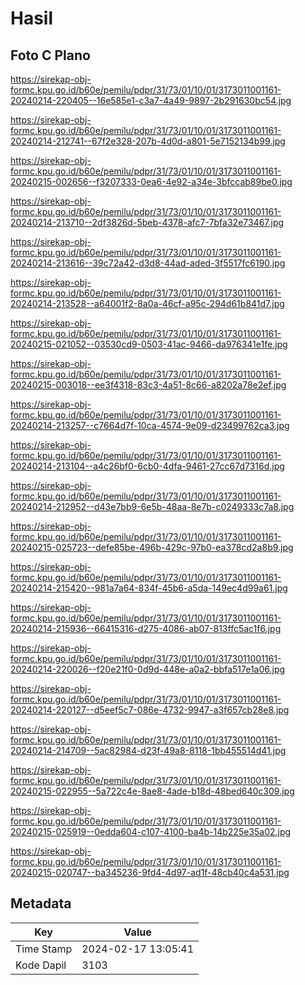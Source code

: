 # Hasil

## Foto C Plano

https://sirekap-obj-formc.kpu.go.id/b60e/pemilu/pdpr/31/73/01/10/01/3173011001161-20240214-220405--16e585e1-c3a7-4a49-9897-2b291630bc54.jpg

https://sirekap-obj-formc.kpu.go.id/b60e/pemilu/pdpr/31/73/01/10/01/3173011001161-20240214-212741--67f2e328-207b-4d0d-a801-5e7152134b99.jpg

https://sirekap-obj-formc.kpu.go.id/b60e/pemilu/pdpr/31/73/01/10/01/3173011001161-20240215-002656--f3207333-0ea6-4e92-a34e-3bfccab89be0.jpg

https://sirekap-obj-formc.kpu.go.id/b60e/pemilu/pdpr/31/73/01/10/01/3173011001161-20240214-213710--2df3826d-5beb-4378-afc7-7bfa32e73467.jpg

https://sirekap-obj-formc.kpu.go.id/b60e/pemilu/pdpr/31/73/01/10/01/3173011001161-20240214-213616--39c72a42-d3d8-44ad-aded-3f5517fc6190.jpg

https://sirekap-obj-formc.kpu.go.id/b60e/pemilu/pdpr/31/73/01/10/01/3173011001161-20240214-213528--a64001f2-8a0a-46cf-a95c-294d61b841d7.jpg

https://sirekap-obj-formc.kpu.go.id/b60e/pemilu/pdpr/31/73/01/10/01/3173011001161-20240215-021052--03530cd9-0503-41ac-9466-da976341e1fe.jpg

https://sirekap-obj-formc.kpu.go.id/b60e/pemilu/pdpr/31/73/01/10/01/3173011001161-20240215-003018--ee3f4318-83c3-4a51-8c66-a8202a78e2ef.jpg

https://sirekap-obj-formc.kpu.go.id/b60e/pemilu/pdpr/31/73/01/10/01/3173011001161-20240214-213257--c7664d7f-10ca-4574-9e09-d23499762ca3.jpg

https://sirekap-obj-formc.kpu.go.id/b60e/pemilu/pdpr/31/73/01/10/01/3173011001161-20240214-213104--a4c26bf0-6cb0-4dfa-9461-27cc67d7316d.jpg

https://sirekap-obj-formc.kpu.go.id/b60e/pemilu/pdpr/31/73/01/10/01/3173011001161-20240214-212952--d43e7bb9-6e5b-48aa-8e7b-c0249333c7a8.jpg

https://sirekap-obj-formc.kpu.go.id/b60e/pemilu/pdpr/31/73/01/10/01/3173011001161-20240215-025723--defe85be-496b-429c-97b0-ea378cd2a8b9.jpg

https://sirekap-obj-formc.kpu.go.id/b60e/pemilu/pdpr/31/73/01/10/01/3173011001161-20240214-215420--981a7a64-834f-45b6-a5da-149ec4d99a61.jpg

https://sirekap-obj-formc.kpu.go.id/b60e/pemilu/pdpr/31/73/01/10/01/3173011001161-20240214-215936--66415316-d275-4086-ab07-813ffc5ac1f6.jpg

https://sirekap-obj-formc.kpu.go.id/b60e/pemilu/pdpr/31/73/01/10/01/3173011001161-20240214-220026--f20e21f0-0d9d-448e-a0a2-bbfa517e1a06.jpg

https://sirekap-obj-formc.kpu.go.id/b60e/pemilu/pdpr/31/73/01/10/01/3173011001161-20240214-220127--d5eef5c7-086e-4732-9947-a3f657cb28e8.jpg

https://sirekap-obj-formc.kpu.go.id/b60e/pemilu/pdpr/31/73/01/10/01/3173011001161-20240214-214709--5ac82984-d23f-49a8-8118-1bb455514d41.jpg

https://sirekap-obj-formc.kpu.go.id/b60e/pemilu/pdpr/31/73/01/10/01/3173011001161-20240215-022955--5a722c4e-8ae8-4ade-b18d-48bed640c309.jpg

https://sirekap-obj-formc.kpu.go.id/b60e/pemilu/pdpr/31/73/01/10/01/3173011001161-20240215-025919--0edda604-c107-4100-ba4b-14b225e35a02.jpg

https://sirekap-obj-formc.kpu.go.id/b60e/pemilu/pdpr/31/73/01/10/01/3173011001161-20240215-020747--ba345236-9fd4-4d97-ad1f-48cb40c4a531.jpg


## Metadata

| Key        | Value               |
| ---------- | ------------------- |
| Time Stamp | 2024-02-17 13:05:41 |
| Kode Dapil | 3103                |



